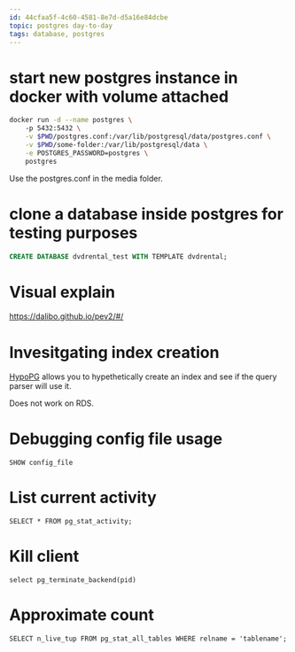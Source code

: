 ```yaml
---
id: 44cfaa5f-4c60-4581-8e7d-d5a16e84dcbe
topic: postgres day-to-day
tags: database, postgres
---
```



# start new postgres instance in docker with volume attached


```bash
docker run -d --name postgres \ 
    -p 5432:5432 \
    -v $PWD/postgres.conf:/var/lib/postgresql/data/postgres.conf \
    -v $PWD/some-folder:/var/lib/postgresql/data \
    -e POSTGRES_PASSWORD=postgres \
    postgres
```

Use the postgres.conf in the media folder.


# clone a database inside postgres for testing purposes

```sql
CREATE DATABASE dvdrental_test WITH TEMPLATE dvdrental;
```

# Visual explain

https://dalibo.github.io/pev2/#/

# Invesitgating index creation

[HypoPG](https://hypopg.readthedocs.io/en/latest/index.html) allows you to hypethetically create an index and see if the query parser will use it.

Does not work on RDS.

# Debugging config file usage

`SHOW config_file`

# List current activity

`SELECT * FROM pg_stat_activity;`

# Kill client

`select pg_terminate_backend(pid)`

# Approximate count

`SELECT n_live_tup FROM pg_stat_all_tables WHERE relname = 'tablename';`